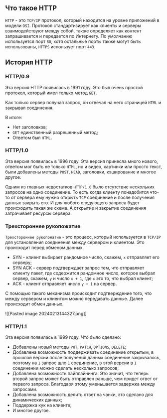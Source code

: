 ## Что такое HTTP

`HTTP` - это `TCP/IP` протокол, который находится на уровне приложений в модели `OSI`. Протокол стандартизирует как клиенты и серверы взаимодействуют между собой, также определяет как контент запрашивается и передается по Интернету. По умолчанию используется порт `80`, хотя остальные порты также могут быть использованы, `HTTPS` использует порт `443`.

## История HTTP

### HTTP/0.9

Эта версия HTTP появилась в 1991 году. Это был очень простой протокол, который имел только метод `GET`.

Как только сервер получал запрос, он отвечал на него страницей `HTML` и закрывал соединения.

В итоге:
- Нет заголовков;
- `GET` единственный разрешенный метод;
- Ответом был `HTML`.

### HTTP/1.0

Эта версия появилась в 1996 году. Эта версия принесла много нового, ответом мог быть не только `HTML`, но и видео, картинки или просто текст, были добавлены методы `POST`, `HEAD`, заголовки, кэширование и многое другое.

Одним из главных недостатков `HTTP/1.0` было отсутствие нескольких запросов на одно соединение. То есть когда клиенту понадобится что-то от сервера ему нужно открыть `TCP` соединение и после получения данных закрыть его. И для любого следующего запроса будет происходить такая же схема. А открытие и закрытие соединения затрачивает ресурсы сервера.

### Трехстороннее рукопожатие

`Трехстороннее рукопожатие` - это процесс, который используется в `TCP/IP` для установления соединения между сервером и клиентом. Это происходит перед обменом данных.

- SYN - клиент выбирает рандомное число, скажем, `x` отправляет его серверу;
- SYN ACK - сервер подтверждает запрос тем, что отправляет клиенту пакет, где содержится рандомное число, которое выбрал сервер, скажем, `y` и число `x + 1`, где `x` это то, что выбрал клиент;
- ACK -  клиент отправляет число `y + 1` на сервер.

С помощью такого механизма происходит подтверждение того, что между сервером и клиентом можно передавать данные. Далее происходит обмен данных.

![[Pasted image 20240213144327.png]]

### HTTP/1.1

Эта версия появилась в 1999  году. Что было сделано:
- Добавлены новый методы `PUT`, `PATCH`, `OPTIONS`, `DELETE`;
- Добавлена возможность поддерживать соединение открытым, в прошлой версии после получения данных соединение закрывалось, поэтому на `1` запрос шло `1` соединение, в этой версии в `1` соединении можно сделать несколько запросов;
- Добавлена возможность пайплайнинга. Это значит, что теперь второй запрос может быть отправлен раньше, чем придет ответ от первого запроса. Благодаря этому уменьшается задержка между запросами. 
- Добавлена возможность делить ответ на чанки, это сделано для динамических данных;
- Поддержка кук на клиенте;
- И многое другое.